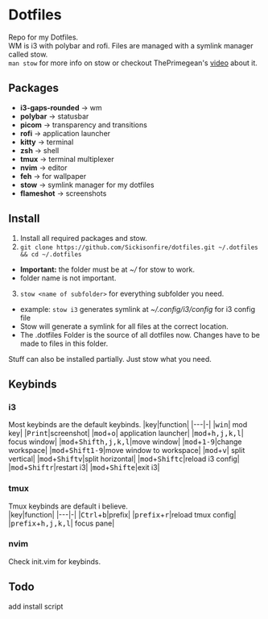 # Dotfiles

Repo for my Dotfiles.  
WM is i3 with polybar and rofi.
Files are managed with a symlink manager called stow.  
`man stow` for more info on stow or checkout ThePrimegean's [video](https://www.youtube.com/watch?v=tkUllCAGs3c) about it.  


## Packages
- **i3-gaps-rounded** -> wm
- **polybar** -> statusbar
- **picom** -> transparency and transitions
- **rofi** -> application launcher
- **kitty** -> terminal
- **zsh** -> shell
- **tmux** -> terminal multiplexer
- **nvim** -> editor
- **feh** -> for wallpaper
- **stow** -> symlink manager for my dotfiles
- **flameshot** -> screenshots

## Install

1. Install all required packages and stow.  
2. `git clone https://github.com/Sickisonfire/dotfiles.git ~/.dotfiles && cd ~/.dotfiles`
- **Important:** the folder must be at *~/* for stow to work.
- folder name is not important. 
3. `stow <name of subfolder>` for everything subfolder you need.  
- example: `stow i3` generates symlink at *~/.config/i3/config* for i3 config file
- Stow will generate a symlink for all files at the correct location.  
- The .dotfiles Folder is the source of all dotfiles now. Changes have to be made to files in this folder.  
    
Stuff can also be installed partially. Just stow what you need.  

## Keybinds

### i3

Most keybinds are the default keybinds.
|key|function|
|---|-|
|<kbd>win</kbd>| mod key|
|<kbd>Print</kbd>|screenshot|
|<kbd>mod</kbd>+<kbd>o</kbd>| application launcher|
|<kbd>mod</kbd>+<kbd>h,j,k,l</kbd>| focus window|
|<kbd>mod</kbd>+<kbd>Shift</kbd><kbd>h,j,k,l</kbd>|move window|
|<kbd>mod</kbd>+<kbd>1-9</kbd>|change workspace|
|<kbd>mod</kbd>+<kbd>Shift</kbd><kbd>1-9</kbd>|move window to workspace|
|<kbd>mod</kbd>+<kbd>v</kbd>| split vertical|
|<kbd>mod</kbd>+<kbd>Shift</kbd><kbd>v</kbd>|split horizontal|
|<kbd>mod</kbd>+<kbd>Shift</kbd><kbd>c</kbd>|reload i3 config|
|<kbd>mod</kbd>+<kbd>Shift</kbd><kbd>r</kbd>|restart i3|
|<kbd>mod</kbd>+<kbd>Shift</kbd><kbd>e</kbd>|exit i3|

### tmux
Tmux keybinds are default i believe.  
|key|function|
|---|-|
|<kbd>Ctrl</kbd>+<kbd>b</kbd>|prefix|
|<kbd>prefix</kbd>+<kbd>r</kbd>|reload tmux config|
|<kbd>prefix</kbd>+<kbd>h,j,k,l</kbd>| focus pane|

### nvim 
Check init.vim for keybinds.

## Todo
add install script

